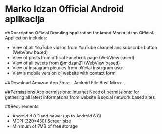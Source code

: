 # Marko Idzan Official Android aplikacija

##Description
Official Branding application for brand Marko Idzan Official. 
Application includes: 
* View of all YouTube videos from YouTube channel and subscribe button (WebView based) 
* View of posts from official Facebook page (WebView based) 
* View of all tweets from @midzan21 (WebView based) 
* View of Instagram pictures from official Instagram user 
* View a mobile version of website with contact form 
 
##Download
Amazon App Store - 
Android File Host Mirror - 

##Permissions
App permissions: Internet 
Need of permissions: for gathering all latest informations from website & social network based sites

##Requirements
* Android 4.0.3 and newer (up to Android 6.0)
* MDPI (320*480) Screen size
* Minimum of 7MB of free storage
